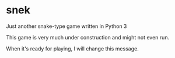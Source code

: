 # snek
Just another snake-type game written in Python 3

This game is very much under construction and might not even run.

When it's ready for playing, I will change this message.
